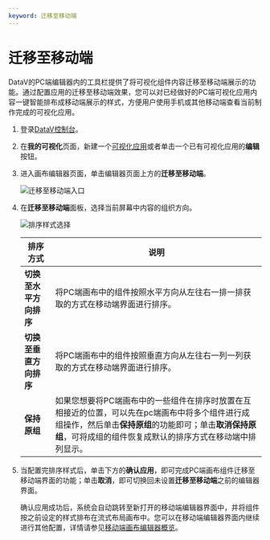 ```yaml
---
keyword: 迁移至移动端
---
```


# 迁移至移动端

DataV的PC端编辑器内的工具栏提供了将可视化组件内容迁移至移动端展示的功能。通过配置应用的迁移至移动端效果，您可以对已经做好的PC端可视化应用内容一键智能排布成移动端展示的样式，方便用户使用手机或其他移动端查看当前制作完成的可视化应用。

1.  登录[DataV控制台](https://datav.aliyun.com/)。

2.  在**我的可视化**页面，新建一个[可视化应用](/cn.zh-CN/可视化应用管理/使用模板创建PC端可视化应用.md)或者单击一个已有可视化应用的**编辑**按钮。

3.  进入画布编辑器页面，单击编辑器页面上方的**迁移至移动端**。

    ![迁移至移动端入口](https://static-aliyun-doc.oss-cn-hangzhou.aliyuncs.com/assets/img/zh-CN/5117189951/p165735.jpg)

4.  在**迁移至移动端**面板，选择当前屏幕中内容的组织方向。

    ![排序样式选择](https://static-aliyun-doc.oss-cn-hangzhou.aliyuncs.com/assets/img/zh-CN/5117189951/p165795.png)

    |排序方式|说明|
    |----|--|
    |**切换至水平方向排序**|将PC端画布中的组件按照水平方向从左往右一排一排获取的方式在移动端界面进行排序。|
    |**切换至垂直方向排序**|将PC端画布中的组件按照垂直方向从左往右一列一列获取的方式在移动端界面进行排序。|
    |**保持原组**|如果您想要将PC端画布中的一些组件在排序时放置在互相接近的位置，可以先在pc端画布中将多个组件进行成组操作，然后单击**保持原组**的功能即可；单击**取消保持原组**，可将成组的组件恢复成默认的排序方式在移动端中排列显示。|

5.  当配置完排序样式后，单击下方的**确认应用**，即可完成PC端画布组件迁移至移动端界面的功能；单击**取消**，即可切换回未设置**迁移至移动端**之前的编辑器界面。

    确认应用成功后，系统会自动跳转至新打开的移动端编辑器界面中，并将组件按之前设定的样式排布在流式布局画布中。您可以在移动端编辑器界面内继续进行其他配置，详情请参见[移动端画布编辑器概览](/cn.zh-CN/移动端画布编辑器管理/移动端画布编辑器概览.md)。


